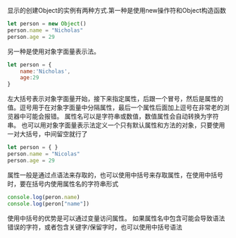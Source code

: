 显示的创建Object的实例有两种方式.第一种是使用new操作符和Object构造函数
```js
let person = new Object()
person.name = "Nicholas"
person.age = 29
```
另一种是使用对象字面量表示法。
```js
let person = {
	name:'Nicholas',
	age:29
}
```
左大括号表示对象字面量开始，接下来指定属性，后跟一个冒号，然后是属性的值。逗号用于在对象字面量中分隔属性，最后一个属性后面加上逗号在非常老的浏览器中可能会报错。
属性名可以是字符串或数值，数值属性会自动转换为字符串。
也可以用对象字面量表示法定义一个只有默认属性和方法的对象，只要使用一对大括号，中间留空就行了
```js
let person = { }
person.name = "Nicolas"
person.age = 29
```
属性一般是通过点语法来存取的，也可以使用中括号来存取属性，在使用中括号时，要在括号内使用属性名的字符串形式
```js
console.log(peron.name)
console.log(peron["name"])
```
使用中括号的优势是可以通过变量访问属性。
如果属性名中包含可能会导致语法错误的字符，或者包含关键字/保留字时，也可以使用中括号语法